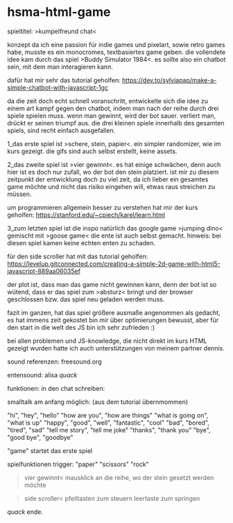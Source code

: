 # hsma-html-game
spieltitel: >kumpelfreund chat<

konzept
da ich eine passion für indie games und pixelart, sowie 
retro games habe, musste es ein monocromes, textbasiertes game geben. 
die vollendete idee kam durch das spiel >Buddy Simulator 1984<.
es sollte also ein chatbot sein, mit dem man interagieren kann. 

dafür hat mir sehr das tutorial geholfen:
https://dev.to/sylviapap/make-a-simple-chatbot-with-javascript-1gc

da die zeit doch echt schnell voranschritt, entwickelte sich die 
idee zu einem art kampf gegen den chatbot, indem man nach der reihe 
durch drei spiele spielen muss. wenn man gewinnt, wird der bot 
sauer. verliert man, drückt er seinen triumpf aus. die drei kleinen
spiele innerhalb des gesamten spiels, sind recht einfach ausgefallen.

1_das erste spiel ist >schere, stein, papier<. 
ein simpler randomizer, wie im kurs gezeigt.
die gifs sind auch selbst erstellt, keine assets.

2_das zweite spiel ist >vier gewinnt<. 
es hat einige schwächen, denn auch hier ist es doch 
nur zufall, wo der bot den stein platziert. 
ist mir zu diesem zeitpunkt der entwicklung doch zu viel zeit, da ich lieber
ein gesamtes game möchte und nicht das risiko eingehen will, etwas raus streichen zu müssen.

um programmieren allgemein besser zu verstehen hat mir der kurs geholfen:
https://stanford.edu/~cpiech/karel/learn.html

3_zum letzten spiel ist die inspo natürlich das 
google game >jumping dino< gemischt mit >goose game<
die ente ist auch selbst gemacht. 
hinweis: bei diesen spiel kamen keine echten enten zu schaden. 

für den side scroller hat mit das tutorial geholfen:
https://levelup.gitconnected.com/creating-a-simple-2d-game-with-html5-javascript-889aa06035ef

der plot ist, dass man das game nicht gewinnen kann, denn der bot 
ist so wütend, dass er das spiel zum >absturz< bringt und der 
browser geschlossen bzw. das spiel neu geladen werden muss. 


fazit
im ganzen, hat das spiel größere ausmaße angenommen als gedacht, es hat immens zeit gekostet
bin mir über optimierungen bewusst, aber für den start in die welt des JS bin ich sehr zufrieden :)

bei allen problemen und JS-knowledge, die nicht direkt im 
kurs HTML gezeigt wurden hatte ich auch unterstützungen von meinem partner dennis.

sound referenzen:
freesound.org

entensound: alisa *quack*


funktionen:
in den chat schreiben:

smalltalk am anfang möglich:
(aus dem tutorial übernmommen)

"hi", "hey", "hello"
"how are you", "how are things"
"what is going on", "what is up"
"happy", "good", "well", "fantastic", "cool"
"bad", "bored", "tired", "sad"
"tell me story", "tell me joke"
"thanks", "thank you"
"bye", "good bye", "goodbye"

"game" 
startet das erste spiel

spielfunktionen trigger:
"paper"
"scissors"
"rock"

>vier gewinnt< 
mausklick an die reihe, wo der stein gesetzt werden möchte

>side scroller<
pfeiltasten zum steuern
leertaste zum springen


*quack* ende.
